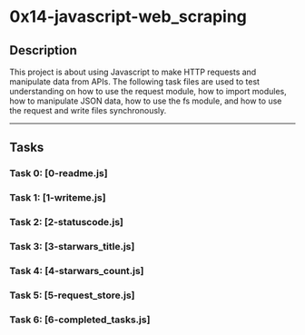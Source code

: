 # 0x14-javascript-web_scraping

## Description
This project is about using Javascript to make HTTP requests and manipulate data from APIs.
The following task files are used to test understanding on how to use the request module, how to import modules, how to manipulate JSON data, how to use the fs module, and how to use the request and write files synchronously.

________________________________________________________________________________
## Tasks
### Task 0: [0-readme.js]
### Task 1: [1-writeme.js]
### Task 2: [2-statuscode.js]
### Task 3: [3-starwars_title.js]
### Task 4: [4-starwars_count.js]
### Task 5: [5-request_store.js]
### Task 6: [6-completed_tasks.js]